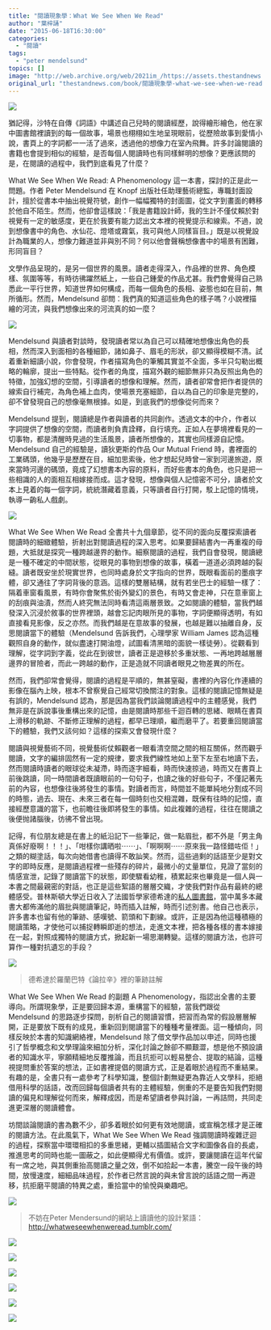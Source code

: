 ```yaml
---
title: "閱讀現象學：What We See When We Read"
author: "葉梓誦"
date: "2015-06-18T16:30:00"
categories:
  - "閱讀"
tags:
  - "peter mendelsund"
topics: []
image: "http://web.archive.org/web/2021im_/https://assets.thestandnews.com/media/photos/wwswwr20cover_X2loq.jpg"
original_url: "thestandnews.com/book/閱讀現象學-what-we-see-when-we-read"
---
```

![](http://web.archive.org/web/2021im_/https://assets.thestandnews.com/media/photos/wwswwr20cover_X2loq.jpg)

猶記得，沙特在自傳《詞語》中講述自己兒時的閱讀經歷，說得繪形繪色，他在家中圖書館裡讀到的每一個故事，場景也栩栩如生地呈現眼前，從歷險故事到愛情小說，書頁上的字詞都一一活了過來，透過他的想像力在室內飛舞。許多討論閱讀的書籍也會提到相似的經驗，是否每個人閱讀時也有同樣鮮明的想像？更應該問的是，在閱讀的過程中，我們到底看見了什麼？

What We See When We Read: A Phenomenology 這一本書，探討的正是此一問題。作者 Peter Mendelsund 在 Knopf 出版社任助理藝術總監，專職封面設計，擅於從書本中抽出視覺符號，創作一幅幅獨特的封面圖，從文字到畫面的轉移於他自不陌生。然而，他卻會這樣說：「我是書籍設計師，我的生計不僅仗賴於對視覺有一定的敏感度，更在於我要有能力認出文本裡的視覺提示和線索。不過，說到想像書中的角色、水仙花、燈塔或霧氣，我可與他人同樣盲目。」既是以視覺設計為職業的人，想像力難道並非與別不同？何以他會聲稱想像書中的場景有困難，形同盲目？

文學作品呈現的，是另一個世界的風景。讀者走得深入，作品裡的世界、角色模樣、氛圍等等，有時彷彿躍然紙上，一些自己鍾愛的作品尤甚。我們會覺得自己熟悉此一平行世界，知道世界如何構成，而每一個角色的長相、姿態也如在目前，無所循形。然而，Mendelsund 卻問：我們真的知道這些角色的樣子嗎？小說裡描繪的河流，與我們想像出來的河流真的如一麼？

![](http://web.archive.org/web/2021im_/https://assets.thestandnews.com/media/photos/Mendelsund1_dTa1s.jpg)

Mendelsund 與讀者對談時，發現讀者常以為自己可以精確地想像出角色的長相，然而深入到面相的各種細節，諸如鼻子、眉毛的形狀，卻又顯得模糊不清。試着重新細讀小說，你會發現，作者描寫角色的筆觸其實並不全面，多半只勾勒出概略的輪廓，提出一些特點。從作者的角度，描寫外觀的細節無非只為反照出角色的特徵，加強幻想的空間，引導讀者的想像和理解。然而，讀者卻常會把作者提供的線索自行補完，為角色補上血肉，使場景充塞細節，自以為自己的印象是完整的，卻不曾發現自己的想像毫無根據。如是，到底我們的想像從何而來？

Mendelsund 提到，閱讀總是作者與讀者的共同創作。透過文本的中介，作者以字詞提供了想像的空間，而讀者則負責詮釋，自行填充。正如人在夢境裡看見的一切事物，都是清醒時見過的生活風景，讀者所想像的，其實也同樣源自記憶。Mendelsund 自己的經驗是，讀狄更斯的作品 Our Mutual Friend 時，書裡面的工業碼頭，他幾乎是歷歷在目，細加思索後，他才想起兒時曾一家到河邊旅遊，原來當時河邊的碼頭，竟成了幻想書本內容的原料，而好些書本的角色，也只是把一些相識的人的面相互相嫁接而成。這才發現，想像與個人記憶密不可分，讀者於文本上見着的每一個字詞，統統潛藏着意義，只等讀者自行打開，駁上記憶的情境，執導一齣私人戲劇。

![](http://web.archive.org/web/2021im_/https://assets.thestandnews.com/media/photos/Mendelsund2_470Dx.jpg)

What We See When We Read 全書共十九個章節，從不同的面向反覆探索讀者閱讀時的細緻體驗，折射出對閱讀過程的深入思考。如果要歸結書內一再重複的母題，大抵就是探究一種跨越邊界的動作。細察閱讀的過程，我們自會發現，閱讀總是一種不確定的中間狀態，從眼見的事物到想像的故事，橫着一道道必須跨越的裂縫。讀者既安坐於現實世界，也同時處身於文字指向的世界，既眼看面前的墨痕字體，卻又通往了字詞背後的意涵。這樣的雙層結構，就有若坐巴士的經驗一樣了：隔着車窗看風景，有時你會聚焦於街外變幻的景色，有時又會走神，只在意車窗上的刮痕與油漬，然而人終究無法同時看清這兩層景致。之如閱讀的體驗，當我們越發深入沉浸於敘事的世界裡頭，越會忘記肉眼所見的事物，字詞便顯得透明，有如直接看見影像，反之亦然。而我們越是在意故事的發展，也越是難以抽離自身，反思閱讀當下的體驗（Mendelsund 告訴我們，心理學家 William James 認為這種觀照自身的動作，就似盡速打開油燈，試圖看清黑暗的面貌一樣徒勞）。從觀看到理解，從字詞到字義，從此在到彼世，讀者正是遊移於多重狀態、一再地跨越層層邊界的冒險者，而此一跨越的動作，正是造就不同讀者眼見之物差異的所在。

然而，我們卻常會覺得，閱讀的過程是平順的，無甚窒礙，書裡的內容化作連續的影像在腦內上映，根本不曾察覺自己經常切換關注的對象。這樣的閱讀記憶無疑是有誤的，Mendelsund 認為，那是因為當我們談論閱讀過程中的主體感覺，我們無非是在訴說事後重構出來的記憶，由是閱讀時那些千迴百轉的思緒、眼睛在書頁上滑移的軌跡、不斷修正理解的過程，都早已理順，繼而磨平了。若要重回閱讀當下的體驗，我們又該何如？這樣的探索又會發現什麼？

閱讀與視覺藝術不同，視覺藝術仗賴觀者一眼看清空間之間的相互關係，然而觀乎閱讀，文字的編排固然有一定的規律，要求我們線性地如上至下左至右地讀下去，然而閱讀時讀者的眼球從未凝滯，時而逐字細看，時而快速掠過，時而又在書頁上前後跳讀，同一時間讀者既讀眼前的一句句子，也讀之後的好些句子，不僅記著先前的內容，也想像往後將發生的事情。對讀者而言，時間並不能單純地分割成不同的時態，過去、現在、未來三者在每一個時刻也交相混雜，既保有往時的記憶，直接經歷意識的當下，也前瞻往後即將發生的事情。如此複雜的過程，往往在閱讀之後便抛諸腦後，彷彿不曾出現。

記得，有位朋友總是在書上的紙沿記下一些筆記，做一點眉批，都不外是「男主角真係好廢啊！！！」、「咁樣你講晒啦⋯⋯」、「啊啊啊⋯⋯原來我一路怪錯咗佢！」之類的糊塗話，每次向她借書也讀得不敢訕笑。然而，這些過剩的話語至少是對文字的即時反應，是閱讀過程裡一些殘存的碎片，最微小的丈量單位，見證了當刻的情感宣泄，記錄了閱讀當下的狀態，即使驟看幼稚，積累起來也畢竟是一個人與一本書之間最親密的對話，也正是這些絮語的層層交織，才使我們對作品有最終的總體感受。普林斯頓大學近日收入了法國哲學家德希達的[私人圖書館](http://web.archive.org/web/20210710165747/http://library.princeton.edu/news/2015-03-31/princeton-university-library-acquires-jacques-derridas-personal-library)，當中萬多本藏書大都佈滿他的眉批與閱讀筆記，時而插入註解，時而引述別書。他自己也表示，許多書本也留有他的筆跡、感嘆號、箭頭和下劃線。或許，正是因為他這種積極的閱讀策略，才使他可以捕捉轉瞬即逝的想法，走進文本裡，把各種各樣的書本嫁接在一起，對照成獨特的閱讀方式，掀起新一場思潮轉變。這樣的閱讀方法，也許可算作一種對抗遺忘的手段？

![](http://web.archive.org/web/2021im_/https://assets.thestandnews.com/media/photos/Sur-Racine-annotated-greyscale_NF9VW.jpg)
> 德希達於羅蘭巴特《論拉辛》裡的筆跡註解

What We See When We Read 的副題 A Phenomenology，指認出全書的主要導向。所謂現象學，正是要回歸本源，重構當下的經驗，當我們跟從 Mendelsund 的思路逐步探問，剖析自己的閱讀習慣，把習而為常的假設層層解開，正是要放下既有的成見，重新回到閱讀當下的種種考量裡面。這一種傾向，同樣反映於本書的知識網絡裡，Mendelsund 除了借文學作品加以申述，同時也援引了哲學概念和文學理論來細加分析，深化討論之餘卻不顯艱澀，想是他不預設讀者的知識水平，寧願精細地反覆推論，而且抗拒可以輕易整合、提取的結論，這種視提問重於答案的想法，正如書裡提倡的閱讀方式，正是着眼於過程而不重結果。有趣的是，全書只有一處參考了科學知識，整個計劃無疑更為靠近人文學科，拒絕借用科學的話語，改而回歸每個讀者共有的主體經驗，側重的不是要告知我們對閱讀的偏見和理解從何而來，解釋成因，而是希望讀者參與討論，一再詰問，共同走進更深層的閱讀體會。

坊間談論閱讀的書為數不少，卻多着眼於如何更有效地閱讀，或宣稱怎樣才是正確的閱讀方法。在此風氣下，What We See When We Read 強調閱讀時複雜迂迴的過程，探察當中環環相扣的多重思緒，更輔以插圖結合文字和圖像各自的長處，推進思考的同時也能一圖蔽之，如此便顯得尤有價值。或許，要讓閱讀在這年代留有一席之地，與其側重抬高閱讀之量之效，倒不如拾起一本書，騰空一段午後的時間，放慢速度，細細品味過程，於作者已然言說的與未曾言說的話語之間一再遊移，抗拒磨平閱讀的特異之處，重拾當中的愉悅與樂趣吧。

![](http://web.archive.org/web/2021im_/https://assets.thestandnews.com/media/photos/Peter_Mendelsund-043-large-1200x630-1407270298_1ESAK.jpg)
> 不妨在Peter Mendersund的網站上讀讀他的設計䋈語：http://whatweseewhenweread.tumblr.com/

![](http://web.archive.org/web/2021im_/https://assets.thestandnews.com/media/photos/Plato-Republic_Y2iYM.jpg)

![](http://web.archive.org/web/2021im_/https://assets.thestandnews.com/media/photos/Ulysses_D76jd.jpg)

![](http://web.archive.org/web/2021im_/https://assets.thestandnews.com/media/photos/Ulysses_D76jd.jpg)

![](http://web.archive.org/web/2021im_/https://assets.thestandnews.com/media/photos/Ulysses_D76jd.jpg)

![](http://web.archive.org/web/2021im_/https://assets.thestandnews.com/media/photos/Gleick_8FTnG.jpg)

![](http://web.archive.org/web/2021im_/https://assets.thestandnews.com/media/photos/1_PSL5E.gif)